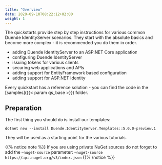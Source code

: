 ```yaml
---
title: "Overview"
date: 2020-09-10T08:22:12+02:00
weight: 1
---
```


The quickstarts provide step by step instructions for various common Duende IdentityServer scenarios. They start with the absolute basics and become more complex - it is recommended you do them in order.

* adding Duende IdentityServer to an ASP.NET Core application
* configuring Duende IdentityServer
* issuing tokens for various clients
* securing web applications and APIs
* adding support for EntityFramework based configuration
* adding support for ASP.NET Identity

Every quickstart has a reference solution - you can find the code in the [samples]({{< param qs_base >}}) folder.

## Preparation
The first thing you should do is install our templates:

```
dotnet new --install Duende.IdentityServer.Templates::5.0.0-preview.1
```

They will be used as a starting point for the various tutorials.

{{% notice note %}}
If you are using private NuGet sources do not forget to add the `–nuget-source` parameter: `–nuget-source https://api.nuget.org/v3/index.json`
{{% /notice %}}

